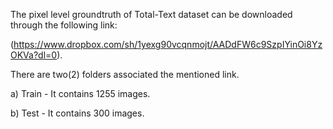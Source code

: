 The pixel level groundtruth of Total-Text dataset can be downloaded through the following link:

(https://www.dropbox.com/sh/1yexg90vcqnmojt/AADdFW6c9SzpIYinOi8YzOKVa?dl=0).

There are two(2) folders associated the mentioned link.

a) Train - It contains 1255 images.

b) Test - It contains 300 images.
